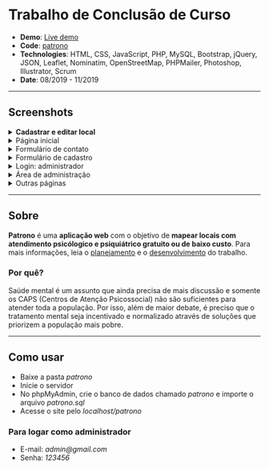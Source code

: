 <h1>Trabalho de Conclusão de Curso</h1>

<ul>
  <li><strong>Demo</strong>: <a href="https://patrono.herokuapp.com/" target="_blank">Live demo</a></li>
  <li><strong>Code</strong>: <a href="https://github.com/khalilagazal/etec/tree/main/tcc/patrono" target="_blank">patrono</a></li>
  <li><strong>Technologies</strong>: HTML, CSS, JavaScript, PHP, MySQL, Bootstrap, jQuery, JSON, Leaflet, Nominatim, OpenStreetMap, PHPMailer, Photoshop, Illustrator, Scrum</li>
  <li><strong>Date</strong>: 08/2019 - 11/2019</li>
</ul>

<hr>

<h2>Screenshots</h2>

<details>  
  <summary><strong>Cadastrar e editar local</strong></summary>
  <p>Ao digitar o nome do local, clicar em procurar e selecionar uma opção, o restante dos dados será preenchido automaticamente.</p>
  <img alt="Webpage screenshot" src="https://github.com/khalilagazal/etec/blob/main/tcc/screenshots/local-cadastrar-editar.gif">
</details>

<details>  
  <summary>Página inicial</summary>
  <p>O foco principal da aplicação é o mapa, facilitando que o local desejado seja encontrado, mas também é possível visualizar as informações em formato de lista.</p>
  <img alt="Webpage screenshot" src="https://github.com/khalilagazal/etec/blob/main/tcc/screenshots/home-mapa.jpg">
   <img alt="Webpage screenshot" src="https://github.com/khalilagazal/etec/blob/main/tcc/screenshots/home-mapa-popup.jpg">
  <p></p>
  <img alt="Webpage screenshot" src="https://github.com/khalilagazal/etec/blob/main/tcc/screenshots/home-lista.jpg">
  <img alt="Webpage screenshot" src="https://github.com/khalilagazal/etec/blob/main/tcc/screenshots/home-lista-detalhe.jpg">
</details>

<details>  
  <summary>Formulário de contato</summary>
  <p>Ao preencher os campos e clicar em enviar mensagem, um email é enviado, mas as informações também ficam salvas no banco de dados.</p>
  <img alt="Webpage screenshot" src="https://github.com/khalilagazal/etec/blob/main/tcc/screenshots/patrono-contato.gif">
  <p></p>
  <img alt="Webpage screenshot" src="https://github.com/khalilagazal/etec/blob/main/tcc/screenshots/mensagem-visualizar.jpg">
</details>

<details>  
  <summary>Formulário de cadastro</summary>
  <img alt="Webpage screenshot" src="https://github.com/khalilagazal/etec/blob/main/tcc/screenshots/usuario-cadastrar.jpg">
</details> 

<details>  
  <summary>Login: administrador</summary>
  <img alt="Webpage screenshot" src="https://github.com/khalilagazal/etec/blob/main/tcc/screenshots/usuario-logar-adm.gif">
</details>

<details>  
  <summary>Área de administração</summary>
  <img alt="Webpage screenshot" src="https://github.com/khalilagazal/etec/blob/main/tcc/screenshots/local-popup.jpg">
  <p></p>
  <img alt="Webpage screenshot" src="https://github.com/khalilagazal/etec/blob/main/tcc/screenshots/material-cadastrar.jpg">
  <img alt="Webpage screenshot" src="https://github.com/khalilagazal/etec/blob/main/tcc/screenshots/material-visualizar.jpg">
  <p></p>  
  <img alt="Webpage screenshot" src="https://github.com/khalilagazal/etec/blob/main/tcc/screenshots/usuario-editar.jpg">
</details>

<details>  
  <summary>Outras páginas</summary>
  <details>  
    <summary>Materiais</summary>
    <img alt="Webpage screenshot" src="https://github.com/khalilagazal/etec/blob/main/tcc/screenshots/material-link.jpg">
    <img alt="Webpage screenshot" src="https://github.com/khalilagazal/etec/blob/main/tcc/screenshots/material-texto.jpg">
    <img alt="Webpage screenshot" src="https://github.com/khalilagazal/etec/blob/main/tcc/screenshots/material-blog.jpg">
    <img alt="Webpage screenshot" src="https://github.com/khalilagazal/etec/blob/main/tcc/screenshots/material-livro.jpg">
    <img alt="Webpage screenshot" src="https://github.com/khalilagazal/etec/blob/main/tcc/screenshots/material-video.jpg">
    <img alt="Webpage screenshot" src="https://github.com/khalilagazal/etec/blob/main/tcc/screenshots/material-filme.jpg">
    <img alt="Webpage screenshot" src="https://github.com/khalilagazal/etec/blob/main/tcc/screenshots/material-serie.jpg">
    <img alt="Webpage screenshot" src="https://github.com/khalilagazal/etec/blob/main/tcc/screenshots/material-podcast.jpg">
  </details>
  <img alt="Webpage screenshot" src="https://github.com/khalilagazal/etec/blob/main/tcc/screenshots/patrono-preciso-de-ajuda.jpg">
  <img alt="Webpage screenshot" src="https://github.com/khalilagazal/etec/blob/main/tcc/screenshots/patrono-quero-ajudar.jpg">  
  <img alt="Webpage screenshot" src="https://github.com/khalilagazal/etec/blob/main/tcc/screenshots/patrono-sobre.jpg">  
</details>
<hr>
<h2>Sobre</h2>
<p>
  <strong>Patrono</strong> é uma <strong>aplicação web</strong> com o objetivo de <strong>mapear locais com atendimento psicólogico e psiquiátrico gratuito ou de baixo custo</strong>. Para mais informações, leia o <a href="https://github.com/khalilagazal/etec/blob/main/tcc/KhalilaGazal_PTCC.pdf">planejamento</a> e o <a href="https://github.com/khalilagazal/etec/blob/main/tcc/KhalilaGazal_DTCC.pdf">desenvolvimento</a> do trabalho.
</p>

<h3>Por quê?</h3>
<p>
  Saúde mental é um assunto que ainda precisa de mais discussão e somente os CAPS (Centros de Atenção Psicossocial) não são suficientes para atender toda a população. Por isso, além de maior debate, é preciso que o tratamento mental seja incentivado e normalizado através de soluções que priorizem a população mais pobre.
</p>

<hr>

<h2>Como usar</h2>
<ul>
  <li>Baixe a pasta <em>patrono</em></li>
  <li>Inicie o servidor</li>
  <li>No phpMyAdmin, crie o banco de dados chamado <em>patrono</em> e importe o arquivo <em>patrono.sql</em></li>
  <li>Acesse o site pelo <em>localhost/patrono</em></li>
</ul>

<h3>Para logar como administrador</h3>
<ul>
  <li>E-mail: <em>admin@gmail.com</em></li>
  <li>Senha: <em>123456</em></li>
</ul>
